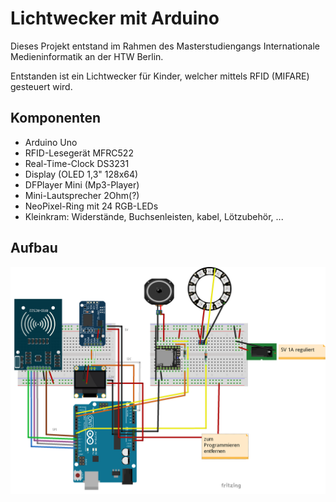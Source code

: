 # Lichtwecker mit Arduino

Dieses Projekt entstand im Rahmen des Masterstudiengangs Internationale Medieninformatik an der HTW Berlin.

Entstanden ist ein Lichtwecker für Kinder, welcher mittels RFID (MIFARE) gesteuert wird.

## Komponenten ##
* Arduino Uno
* RFID-Lesegerät MFRC522
* Real-Time-Clock DS3231
* Display (OLED 1,3" 128x64)
* DFPlayer Mini (Mp3-Player)
* Mini-Lautsprecher 2Ohm(?)
* NeoPixel-Ring mit 24 RGB-LEDs
* Kleinkram: Widerstände, Buchsenleisten, kabel, Lötzubehör, ...

## Aufbau ##
![Wiring Diagram](wiring_diagram.png)